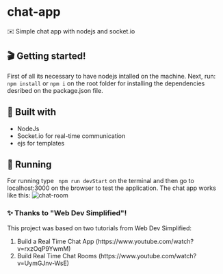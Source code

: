 # chat-app
:envelope: Simple chat app with nodejs and socket.io

## :clapper: Getting started!
First of all its necessary to have nodejs intalled on the machine. Next, run: ``` npm install ``` or ``` npm i ``` on the root folder for installing the dependencies desribed on the package.json file.

## :wrench: Built with
<ul>
  <li> NodeJs
  <li> Socket.io for real-time communication
  <li> ejs for templates
</ul>

## :running: Running
For running type ``` npm run devStart``` on the terminal and then go to localhost:3000 on the browser to test the application. 
The chat app works like this:
![chat-room](https://user-images.githubusercontent.com/55497871/81761843-6a29ef00-94a1-11ea-916d-18fc67509ad8.gif)

### :sparkles: Thanks to "Web Dev Simplified"!
This project was based on two tutorials from Web Dev Simplified: 
<ol> 
  <li> Build a Real Time Chat App (https://www.youtube.com/watch?v=rxzOqP9YwmM)
  <li> Build Real Time Chat Rooms (https://www.youtube.com/watch?v=UymGJnv-WsE)
</ol>
